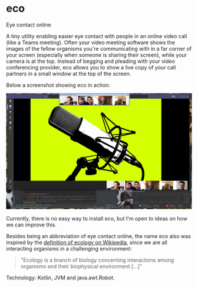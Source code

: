 # eco
Eye contact online

A tiny utility enabling easier eye contact with people in an online video call (like a Teams meeting). Often your video meeting software shows the images of the fellow organisms you're communicating with in a far corner of your screen (especially when someone is sharing their screen), while your camera is at the top. Instead of begging and pleading with your video conferencing provider, eco allows you to show a live copy of your call partners in a small window at the top of the screen.

Below a screenshot showing eco in action:

![Screenshot showing eco in action](/documentation/screenshot-eco-in-action.png?raw=true "Screenshot showing eco in action")

Currently, there is no easy way to install eco, but I'm open to ideas on how we can improve this.

Besides being an abbreviation of eye contact online, the name eco also was inspired by the [definition of ecology on Wikipedia](https://en.wikipedia.org/wiki/Ecology), since we are all interacting organisms in a challenging environment:
> "Ecology is a branch of biology concerning interactions among organisms and their biophysical environment [...]"

Technology: Kotlin, JVM and java.awt.Robot.
